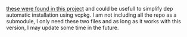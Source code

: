 [these were found in this project](https://github.com/fungos/autovcpkg) and could be usefull to simplify dep automatic installation using vcpkg.
I am not including all the repo as a submodule, I only need these two files and as long as it works with this version, I may update some time in the future.
